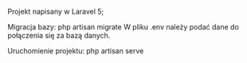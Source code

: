 Projekt napisany w Laravel 5;

Migracja bazy:
php artisan migrate
W pliku .env należy podać dane do połączenia się za bazą danych.

Uruchomienie projektu:
php artisan serve